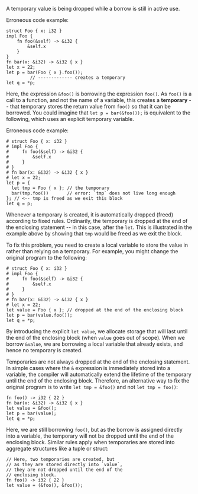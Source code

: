 A temporary value is being dropped while a borrow is still in active use.

Erroneous code example:

```compile_fail,E0716
struct Foo { x: i32 }
impl Foo {
    fn foo(&self) -> &i32 {
        &self.x
    }
}
fn bar(x: &i32) -> &i32 { x }
let x = 22;
let p = bar(Foo { x }.foo());
         // ------------- creates a temporary
let q = *p;
```

Here, the expression `&foo()` is borrowing the expression `foo()`. As `foo()` is
a call to a function, and not the name of a variable, this creates a
**temporary** -- that temporary stores the return value from `foo()` so that it
can be borrowed. You could imagine that `let p = bar(&foo());` is equivalent to
the following, which uses an explicit temporary variable.

Erroneous code example:

```compile_fail,E0597
# struct Foo { x: i32 }
# impl Foo {
#     fn foo(&self) -> &i32 {
#         &self.x
#     }
# }
# fn bar(x: &i32) -> &i32 { x }
# let x = 22;
let p = {
  let tmp = Foo { x }; // the temporary
  bar(tmp.foo())       // error: `tmp` does not live long enough
}; // <-- tmp is freed as we exit this block
let q = p;
```

Whenever a temporary is created, it is automatically dropped (freed) according
to fixed rules. Ordinarily, the temporary is dropped at the end of the enclosing
statement -- in this case, after the `let`. This is illustrated in the example
above by showing that `tmp` would be freed as we exit the block.

To fix this problem, you need to create a local variable to store the value in
rather than relying on a temporary. For example, you might change the original
program to the following:

```
# struct Foo { x: i32 }
# impl Foo {
#     fn foo(&self) -> &i32 {
#         &self.x
#     }
# }
# fn bar(x: &i32) -> &i32 { x }
# let x = 22;
let value = Foo { x }; // dropped at the end of the enclosing block
let p = bar(value.foo());
let q = *p;
```

By introducing the explicit `let value`, we allocate storage that will last
until the end of the enclosing block (when `value` goes out of scope). When we
borrow `&value`, we are borrowing a local variable that already exists, and
hence no temporary is created.

Temporaries are not always dropped at the end of the enclosing statement. In
simple cases where the `&` expression is immediately stored into a variable, the
compiler will automatically extend the lifetime of the temporary until the end
of the enclosing block. Therefore, an alternative way to fix the original
program is to write `let tmp = &foo()` and not `let tmp = foo()`:

```
fn foo() -> i32 { 22 }
fn bar(x: &i32) -> &i32 { x }
let value = &foo();
let p = bar(value);
let q = *p;
```

Here, we are still borrowing `foo()`, but as the borrow is assigned directly
into a variable, the temporary will not be dropped until the end of the
enclosing block. Similar rules apply when temporaries are stored into aggregate
structures like a tuple or struct:

```
// Here, two temporaries are created, but
// as they are stored directly into `value`,
// they are not dropped until the end of the
// enclosing block.
fn foo() -> i32 { 22 }
let value = (&foo(), &foo());
```
